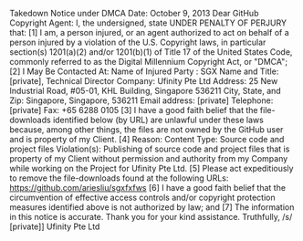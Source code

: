 Takedown Notice under DMCA
Date: October 9, 2013
Dear GitHub Copyright Agent:
I, the undersigned, state UNDER PENALTY OF PERJURY that:
[1] I am, a person injured, or an agent authorized to act on behalf of a person injured by a
violation of the U.S. Copyright laws, in particular section(s) 1201(a)(2) and/or 1201(b)(1) of
Title 17 of the United States Code, commonly referred to as the Digital Millennium Copyright
Act, or "DMCA";
[2] I May Be Contacted At:
Name of Injured Party : SGX
Name and Title: [private], Technical Director
Company: Ufinity Pte Ltd
Address: 25 New Industrial Road, #05-01, KHL Building, Singapore 536211
City, State, and Zip: Singapore, Singapore, 536211
Email address: [private]
Telephone: [private]
Fax: +65 6288 0105
[3] I have a good faith belief that the file-downloads identified below (by URL) are unlawful
under these laws because, among other things, the files are not owned by the GitHub user
and is property of my Client.
[4] Reason:
Content Type: Source code and project files
Violation(s): Publishing of source code and project files that is property of my Client without
permission and authority from my Company while working on the Project for Ufinity Pte Ltd.
[5] Please act expeditiously to remove the file-downloads found at the following URLs: https://github.com/ariesliu/sgxfxfws
[6] I have a good faith belief that the circumvention of effective access controls and/or
copyright protection measures identified above is not authorized by law; and
[7] The information in this notice is accurate.
Thank you for your kind assistance.
Truthfully,
/s/ [private]]
Ufinity Pte Ltd
